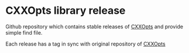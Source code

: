 
# CXXOpts library release

Github repository which contains stable releases of [CXXOpts]
and provide simple find file.

Each release has a tag in sync with original repository of [CXXOpts]

[CXXOpts]: https://github.com/jarro2783/cxxopts
